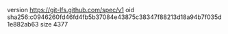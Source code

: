 version https://git-lfs.github.com/spec/v1
oid sha256:c0946260fd46fd4fb5b37084e43875c38347f88213d18a94b7f035d1e882ab63
size 4377
